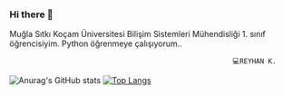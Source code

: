 ### Hi there 👋

Muğla Sıtkı Koçam Üniversitesi Bilişim Sistemleri Mühendisliği 1. sınıf öğrencisiyim. Python öğrenmeye çalışıyorum..

                                                           💻REYHAN K.

<!--
**reycodart/reycodart** is a ✨ _special_ ✨ repository because its `README.md` (this file) appears on your GitHub profile.

Here are some ideas to get you started:

- 🔭 I’m currently working on ...
- 🌱 I’m currently learning ...
- 👯 I’m looking to collaborate on ...
- 🤔 I’m looking for help with ...
- 💬 Ask me about ...
- 📫 How to reach me: ...
- 😄 Pronouns: ...
- ⚡ Fun fact: ...
-->
![Anurag's GitHub stats](https://github-readme-stats.vercel.app/api?username=reycodart&show_icons=true&theme=radical)
[![Top Langs](https://github-readme-stats.vercel.app/api/top-langs/?username=reycodart&layout=compact)](https://github.com/anuraghazra/github-readme-stats)



